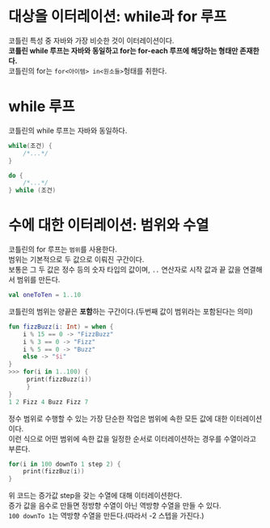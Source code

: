 대상을 이터레이션: while과 for 루프
=================================
코틀린 특성 중 자바와 가장 비슷한 것이 이터레이션이다.       
**코틀린 while 루프는 자바와 동일하고 for는 for-each 루프에 해당하는 형태만 존재한다.**          
코틀린의 for는 `for<아이템> in<원소들>`헝태를 취한다.     

# while 루프
코틀린의 while 루프는 자바와 동일하다.   
  
```kt
while(조건) {
    /*...*/
}
```
```kt
do {
    /*...*/
} while (조건)
```

# 수에 대한 이터레이션: 범위와 수열    
코틀린의 for 루프는 `범위`를 사용한다.           
범위는 기본적으로 두 값으로 이뤄진 구간이다.        
보통은 그 두 값은 정수 등의 숫자 타입의 값이며, `..` 연산자로 시작 값과 끝 값을 연결해서 범위를 만든다.     

```kt
val oneToTen = 1..10
```
코틀린의 범위는 양끝은 **포함**하는 구간이다.(두번째 값이 범위라는 포함된다는 의미)     

```kt
fun fizzBuzz(i: Int) = when {
    i % 15 == 0 -> "FizzBuzz"
    i % 3 == 0 -> "Fizz"
    i % 5 == 0 -> "Buzz"
    else -> "$i"
}
>>> for(i in 1..100) {
     print(fizzBuzz(i))
     }
}
1 2 Fizz 4 Buzz Fizz 7
```
정수 범위로 수행할 수 있는 가장 단순한 작업은 범위에 속한 모든 값에 대한 이터레이션이다.      
이런 식으로 어떤 범위에 속한 값을 일정한 순서로 이터레이션하는 경우를 수열이라고 부른다.       

```kt
for(i in 100 downTo 1 step 2) { 
    print(fizzBuz(i))
}
```
위 코드는 증가값 step을 갖는 수열에 대해 이터레이션한다.          
증가 값을 음수로 만들면 정방향 수열이 아닌 역방향 수열을 만들 수 있다.     
`100 downTo 1`는 역방향 수열을 만든다.(따라서 -2 스텝을 가진다.)    





